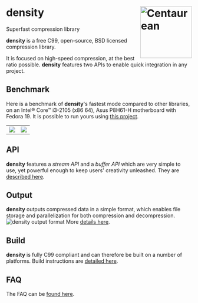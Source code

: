 density <a href="http://www.centaurean.com"><img src="http://www.centaurean.com/images/centaurean.png" width="140" align="right" title="Centaurean"/></a>
========
Superfast compression library

<b>density</b> is a free C99, open-source, BSD licensed compression library.

It is focused on high-speed compression, at the best ratio possible.
<b>density</b> features two APIs to enable quick integration in any project.

Benchmark
---------
Here is a benchmark of <b>density</b>'s fastest mode compared to other libraries, on an Intel® Core™ i3-2105	(x86 64), Asus P8H61-H motherboard with Fedora 19. It is possible to run yours using <a href=https://github.com/quixdb/squash>this project</a>.
<table><tr><td><img src=http://www.libssc.net/images/ratio.png /></td><td><img src=http://www.libssc.net/images/i3.png /></td></tr></table>

API
---
<b>density</b> features a *stream API* and a *buffer API* which are very simple to use, yet powerful enough to keep users' creativity unleashed. They are <a href=http://www.libssc.net/apis.html>described here</a>.

Output
------
<b>density</b> outputs compressed data in a simple format, which enables file storage and parallelization for both compression and decompression.
![density output format](http://www.libssc.net/images/ssc_output_format.png)
More <a href=http://www.libssc.net/format.html>details here</a>.

Build
-----
<b>density</b> is fully C99 compliant and can therefore be built on a number of platforms. Build instructions are <a href=http://www.libssc.net/build.html>detailed here</a>.

FAQ
---
The FAQ can be <a href=http://www.libssc.net/faq.html>found here</a>.
